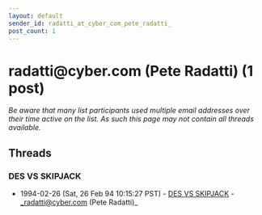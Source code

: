 ```yaml
---
layout: default
sender_id: radatti_at_cyber_com_pete_radatti_
post_count: 1
---
```


# radatti<span>@</span>cyber.com (Pete Radatti) (1 post)

_Be aware that many list participants used multiple email addresses over their time active on the list. As such this page may not contain all threads available._

## Threads

### DES VS SKIPJACK
+ 1994-02-26 (Sat, 26 Feb 94 10:15:27 PST) - [DES VS SKIPJACK](/archive/1994/02/f0c731eaa9a1e8ee7922dacb5d31824fb543d4562f01501811a6d1588675c5f5) - _radatti@cyber.com (Pete Radatti)_

